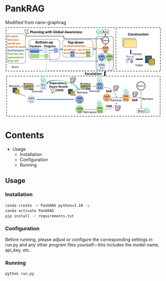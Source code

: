 # PankRAG
Modified from nano-graphrag
![overall workflow](methodology_00.png)

# Contents

- Usage
  - Installation
  - Configuration
  - Running

## Usage

### Installation

```bash
conda create -n PankRAG python=3.10 -y  
conda activate PankRAG  
pip install -r requirements.txt
`````
### Configuration

Before running, please adjust or configure the corresponding settings in run.py and any other program files yourself—this includes the model name, api_key, etc.

### Running

```bash
python run.py
`````
